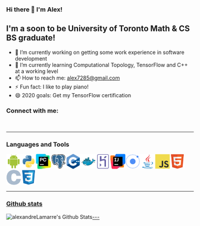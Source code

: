 ### Hi there 👋 I'm Alex!


## I'm a soon to be University of Toronto Math & CS BS graduate!

- 🔭 I’m currently working on getting some work experience in software development
- 🌱 I’m currently learning Computational Topology, TensorFlow and C++ at a working level
- 📫 How to reach me: alex7285@gmail.com
- ⚡ Fun fact: I like to play piano!
- 😄 2020 goals: Get my TensorFlow certification
### Connect with me:

<br />

---

### Languages and Tools
<a href=#><img src ="https://github.com/devicons/devicon/blob/master/icons/android/android-original.svg" width="40" height="40" title="Android Studio" ><img src ="https://github.com/devicons/devicon/blob/master/icons/python/python-original.svg" width = "40" height = "40" title = "Python" ><img src ="https://github.com/devicons/devicon/blob/master/icons/pycharm/pycharm-original.svg" width = "40" height = "40" title="PyCharm" ><img src ="https://github.com/devicons/devicon/blob/master/icons/postgresql/postgresql-original.svg" width = "40" height = "40" title = "PostGreSQL"><img src ="https://github.com/devicons/devicon/blob/master/icons/cplusplus/cplusplus-original.svg" width = "40" height = "40" title = "C++"><img src ="https://github.com/devicons/devicon/blob/master/icons/docker/docker-original.svg" width = "40" height = "40" title = "Docker" ><img src ="https://github.com/devicons/devicon/blob/master/icons/heroku/heroku-original.svg" width = "40" height = "40" title = "Heroku"><img src ="https://github.com/devicons/devicon/blob/master/icons/intellij/intellij-original.svg" width = "40" height = "40" title = "" ><img src ="https://github.com/devicons/devicon/blob/master/icons/ionic/ionic-original.svg" width = "40" height = "40" ><img src ="https://github.com/devicons/devicon/blob/master/icons/java/java-original.svg" width = "40" height = "40" ><img src ="https://github.com/devicons/devicon/blob/master/icons/javascript/javascript-original.svg" width = "40" height = "40" ><img src ="https://github.com/devicons/devicon/blob/master/icons/html5/html5-original.svg" width = "40" height = "40"><img src ="https://github.com/devicons/devicon/blob/master/icons/c/c-original.svg" width = "40" height = "40"><img src ="https://github.com/devicons/devicon/blob/master/icons/css3/css3-original.svg" height = "40" width = "40">
<!--
<img src ="" height = "40" width = "40">
<img src ="" height = "40" width = "40">
<img src ="" height = "40" width = "40">
<img src ="" height = "40" width = "40">
<img src ="" height = "40" width = "40">

- Verilog
- XML
- Node.js
- Firebase
- React
- Unix systems programming
-->

---

### Github stats

<img align="left" alt="alexandreLamarre's Github Stats" src="https://github-readme-stats.codestackr.vercel.app/api?username=alexandreLamarre&show_icons=true&hide_border=true" />
---
<!--

**alexandreLamarre/alexandreLamarre** is a ✨ _special_ ✨ repository because its `README.md` (this file) appears on your GitHub profile.

Here are some ideas to get you started:

- 🔭 I’m currently working on ...
- 🌱 I’m currently learning ...
- 👯 I’m looking to collaborate on ...
- 🤔 I’m looking for help with ...
- 💬 Ask me about ...
- 📫 How to reach me: ...
- 😄 Pronouns: ...
- ⚡ Fun fact: ...

[logo] : https://github.com/devicons/devicon/blob/master/icons/android/android-original.svg
-->
